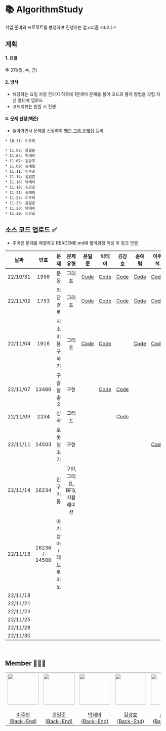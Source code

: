 # 📚 AlgorithmStudy
취업 준비와 프로젝트를 병행하며 진행하는 알고리즘 스터디 🔥

## 계획
#### 1. 요일
주 3회(월, 수, 금)

#### 2. 방식
* 해당하는 요일 자정 전까지 하루에 1문제씩 문제를 풀어 코드와 풀이 방법을 깃헙 자신 폴더에 업로드
* 코드리뷰는 원할 시 진행

#### 3. 문제 선정(백준)
* 돌아가면서 문제를 선정하여 [백준 그룹 문제집](https://www.acmicpc.net/group/workbook/16025) 등록

```
* 10.31: 이주희
```

```
* 11.02: 윤일준
* 11.04: 박태이
* 11.07: 김강호
* 11.09: 송예림
* 11.11: 이주희
* 11.14: 윤일준
* 11.16: 박태이
* 11.18: 김강호
* 11.21: 송예림
* 11.23: 이주희
* 11.25: 윤일준
* 11.28: 박태이
* 11.30: 김강호
```

## 소스 코드 업로드 ✅
- 주어진 문제를 해결하고 READEME.md에 풀이과정 작성 후 링크 연결

|**날짜**| **번호** |  **문제**  | **문제 유형** |                **윤일준**                 |                **박태이**                 |**김강호**|**송예림**|**이주희**|
|:-----:|:------:|:--------:|:---------:|:--------------------------------------:|:--------------------------------------:|:-----:|:-----:|:-----:|
| 22/10/31 |  1956  |    운동    |    그래프    | <a href="/1031/윤일준/README.md">Code</a> | <a href="/1031/박태이/README.md">Code</a> | <a href="/1031/김강호/README.md">Code</a> | <a href="/1031/송예림/README.md">Code</a> | <a href="/1031/이주희/README.md">Code</a> |
| 22/11/02 |  1753  |   최단경로   |    그래프    | <a href="/1102/윤일준/README.md">Code</a> | <a href="/1102/박태이/README.md">Code</a> |  <a href="/1102/김강호/README.md">Code</a> | <a href="/1102/송예림/README.md">Code</a> |  <a href="/1102/이주희/README.md">Code</a> |
| 22/11/04 |  1916  | 최소비용 구하기 |    그래프    |  <a href="/1104/윤일준/README.md">Code</a>  | <a href="/1104/박태이/README.md">Code</a> |  | <a href="/1104/송예림/README.md">Code</a> | <a href="/1104/이주희/README.md">Code</a> |
| 22/11/07 | 13460  | 구슬 탈출 2  |     구현     |                                        | <a href="/1107/박태이/README.md">Code</a> | <a href="/1107/김강호/README.md">Code</a> |   |   |
| 22/11/09 |   2234     |    성곽      |    그래프       |                                        |                                        |  <a href="/1109/김강호/README.md">Code</a> |  |  |
| 22/11/11 |    14503    |   로봇청소기       |    구현       |                                        |                                        |  |  | <a href="/1111/이주희/README.md">Code</a> |
| 22/11/14 |    16234    |      인구이동    |     구현, 그래프, BFS, 시뮬레이션      |                    |                                        |  |  |  |
| 22/11/16 |    16236 / 14500    |      아기 상어 / 테트로미노    |           |                              |                                        |  |  |  |
| 22/11/18 |        |          |           |                                        |                                        |  |  |  |
| 22/11/21 |        |          |           |                                        |                                        |  |  |  |
| 22/11/23 |        |          |           |                                        |                                        |  |  |  |
| 22/11/25 |        |          |           |                                        |                                        |  |  |  |
| 22/11/28 |        |          |           |                                        |                                        |  |  |  |
| 22/11/30 |        |          |           |                                        |                                        |  |  |  |

</br>

## Member 👨🏻‍💻
<table>
  <tr>
    <td height="20px" align="center"><a href="https://github.com/J00HUI">
      <img src="https://avatars.githubusercontent.com/J00HUI" width="100px"/> <br><br> 이주희 <br>(Back-End) </a> <br></td>
    <td height="20px" align="center"><a href="https://github.com/smileJune">
      <img src="https://avatars.githubusercontent.com/smileJune" width="100px"/> <br><br> 윤일준 <br>(Back-End) </a> <br></td>
    <td height="20px" align="center"><a href="https://github.com/ehoi-loveyourself">
      <img src="https://avatars.githubusercontent.com/ehoi-loveyourself" width="100px"/> <br><br> 박태이 <br>(Back-End) </a> <br></td>
    <td height="20px" align="center"><a href="https://github.com/tgb02087">
      <img src="https://avatars.githubusercontent.com/tgb02087" width="100px"/> <br><br> 김강호 <br>(Back-End) </a> <br></td>
    <td height="20px" align="center"><a href="https://github.com/yerim8373">
      <img src="https://avatars.githubusercontent.com/yerim8373" width="100px"/> <br><br> 송예림 <br>(Back-End) </a> <br></td>
  </tr>
</table>
